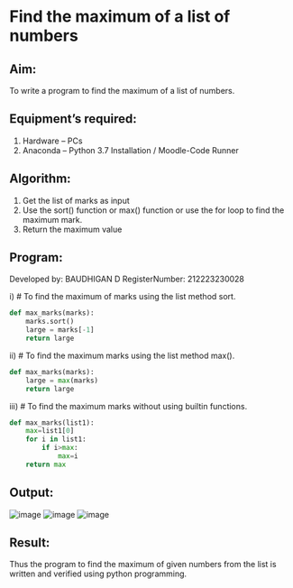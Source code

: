 # Find the maximum of a list of numbers
## Aim:
To write a program to find the maximum of a list of numbers.
## Equipment’s required:
1.	Hardware – PCs
2.	Anaconda – Python 3.7 Installation / Moodle-Code Runner
## Algorithm:
1.	Get the list of marks as input
2.	Use the sort() function or max() function or use the for loop to find the maximum mark.
3.	Return the maximum value
## Program:

Developed by: BAUDHIGAN D
RegisterNumber: 212223230028

i)	# To find the maximum of marks using the list method sort.
```Python
def max_marks(marks):
    marks.sort()
    large = marks[-1]
    return large

```

ii)	# To find the maximum marks using the list method max().
```Python
def max_marks(marks):
    large = max(marks)
    return large

```

iii) # To find the maximum marks without using builtin functions.
```Python
def max_marks(list1):
    max=list1[0]
    for i in list1:
        if i>max:
            max=i
    return max

```



## Output:
![image](https://github.com/baudhigan/FindMaximum/assets/151921158/931c639c-37d1-4bb8-8803-fdff127cd44c)
![image](https://github.com/baudhigan/FindMaximum/assets/151921158/27d6ca6e-7663-46c4-9992-8e8d52be9866)
![image](https://github.com/baudhigan/FindMaximum/assets/151921158/41568f2f-0397-4df8-85aa-508ad8d4bba9)


## Result:
Thus the program to find the maximum of given numbers from the list is written and verified using python programming.
